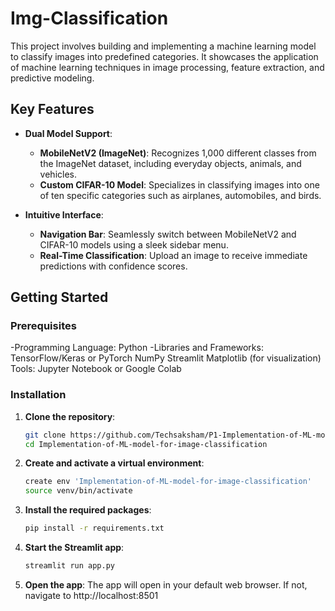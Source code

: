 # Img-Classification
This project involves building and implementing a machine learning model to classify images into predefined categories. It showcases the application of machine learning techniques in image processing, feature extraction, and predictive modeling.

## Key Features

- **Dual Model Support**:
  - **MobileNetV2 (ImageNet)**: Recognizes 1,000 different classes from the ImageNet dataset, including everyday objects, animals, and vehicles.
  - **Custom CIFAR-10 Model**: Specializes in classifying images into one of ten specific categories such as airplanes, automobiles, and birds.

- **Intuitive Interface**:
  - **Navigation Bar**: Seamlessly switch between MobileNetV2 and CIFAR-10 models using a sleek sidebar menu.
  - **Real-Time Classification**: Upload an image to receive immediate predictions with confidence scores.

## Getting Started

### Prerequisites
-Programming Language: Python
-Libraries and Frameworks:
TensorFlow/Keras or PyTorch
NumPy
Streamlit
Matplotlib (for visualization)
Tools: Jupyter Notebook or Google Colab

### Installation

1. **Clone the repository**:
   ```bash
   git clone https://github.com/Techsaksham/P1-Implementation-of-ML-model-for-image-classification.git
   cd Implementation-of-ML-model-for-image-classification
2. **Create and activate a virtual environment**:
    ```bash
    create env 'Implementation-of-ML-model-for-image-classification'
    source venv/bin/activate  
3. **Install the required packages**:
    ```bash
    pip install -r requirements.txt
4. **Start the Streamlit app**:
    ```bash
    streamlit run app.py
5. **Open the app**: 
    The app will open in your default web browser. If not, navigate to http://localhost:8501

